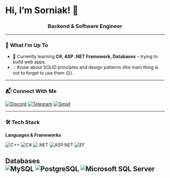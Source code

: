 # Hi, I’m Sorniak! 👋

<h3 align="center">Backend & Software Engineer</h3>

---

### 🚀 **What I’m Up To**
- 🔭 Currently learning **C#, ASP .NET Framework, Databases** – trying to build web apps.
- 💡 Know about SOLID principles and design patterns (the main thing is not to forget to use them 😉).
---

### 📬 **Connect With Me**
[![Discord](https://img.shields.io/badge/Discord-%237289DA.svg?style=for-the-badge&logo=discord&logoColor=white)](https://discord.com/users/569441743502704663)
[![Telegram](https://img.shields.io/badge/Telegram-0088CC?style=for-the-badge&logo=telegram&logoColor=white)](https://t.me/Tut_ping)
[![Gmail](https://img.shields.io/badge/Gmail-D14836?style=for-the-badge&logo=gmail&logoColor=white)](ars.muryn@gmail.com)

---

### 🛠️ **Tech Stack**
**Languages & Frameworks**

![C++](https://img.shields.io/badge/-C++-00599C?style=for-the-badge&logo=c%2B%2B&logoColor=white)
![C#](https://img.shields.io/badge/-C%23-239120?style=for-the-badge&logo=c-sharp&logoColor=white)
![.NET](https://img.shields.io/badge/-.NET-512BD4?style=for-the-badge&logo=dotnet&logoColor=white)
![ASP.NET](https://img.shields.io/badge/ASP.NET-512BD4?style=for-the-badge&logo=asp.net&logoColor=white)
![EF](https://img.shields.io/badge/EF-512BD4?style=for-the-badge&logo=entity-framework&logoColor=white)

**Databases**  
![MySQL](https://img.shields.io/badge/-MySQL-4479A1?style=for-the-badge&logo=mysql&logoColor=white)
![PostgreSQL](https://img.shields.io/badge/-PostgreSQL-4169E1?style=for-the-badge&logo=postgresql&logoColor=white)
![Microsoft SQL Server](https://img.shields.io/badge/Microsoft_SQL_Server-CC2927?style=for-the-badge&logo=mysql&logoColor=white)
---
